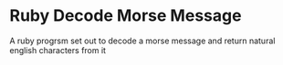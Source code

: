 # Ruby Decode Morse Message
 A ruby progrsm set out to decode a morse message and return natural english characters from it
